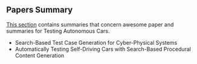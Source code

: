 ## Papers Summary

[This section](https://github.com/khanhnamle1994/cracking-the-data-science-interview/tree/master/Case-Studies) contains summaries that concern awesome paper and summaries for Testing Autonomous Cars.

- Search-Based Test Case Generation for Cyber-Physical Systems
- Automatically Testing Self-Driving Cars with Search-Based Procedural Content Generation